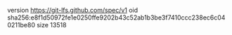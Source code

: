 version https://git-lfs.github.com/spec/v1
oid sha256:e8f1d50972fe1e0250ffe9202b43c52ab1b3be3f7410ccc238ec6c040211be80
size 13518
